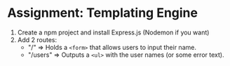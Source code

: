 # Assignment: Templating Engine

1. Create a npm project and install Express.js (Nodemon if you want)
1. Add 2 routes:
    - "/" => Holds a `<form>` that allows users to input their name.
    - "/users" => Outputs a `<ul>` with the user names (or some error text).

